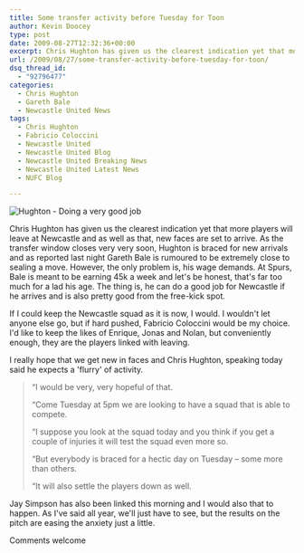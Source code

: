 ```yaml
---
title: Some transfer activity before Tuesday for Toon
author: Kevin Doocey
type: post
date: 2009-08-27T12:32:36+00:00
excerpt: Chris Hughton has given us the clearest indication yet that more players will leave at Newcastle and as well as that..
url: /2009/08/27/some-transfer-activity-before-tuesday-for-toon/
dsq_thread_id:
  - "92796477"
categories:
  - Chris Hughton
  - Gareth Bale
  - Newcastle United News
tags:
  - Chris Hughton
  - Fabricio Coloccini
  - Newcastle United
  - Newcastle United Blog
  - Newcastle United Breaking News
  - Newcastle United Latest News
  - NUFC Blog

---
```

![Hughton - Doing a very good job](http://i30.tinypic.com/25pms91.jpg)

Chris Hughton has given us the clearest indication yet that more players will leave at Newcastle and as well as that, new faces are set to arrive. As the transfer window closes very very soon, Hughton is braced for new arrivals and as reported last night Gareth Bale is rumoured to be extremely  close to sealing a move. However, the only problem is, his wage demands. At Spurs, Bale is meant to be earning 45k a week and let's be honest, that's far too much for a lad his age. The thing is, he can do a good job for Newcastle if he arrives and is also pretty good from the free-kick spot.

If I could keep the Newcastle squad as it is now, I would. I wouldn't let anyone else go, but if hard pushed, Fabricio Coloccini would be my choice. I'd like to keep the likes of Enrique, Jonas and Nolan, but conveniently enough, they are the players linked with leaving.

I really hope that we get new in faces and Chris Hughton, speaking today said he expects a 'flurry' of activity.

> “I would be very, very hopeful of that.
>
> “Come Tuesday at 5pm we are looking to have a squad that is able to compete.
>
> “I suppose you look at the squad today and you think if you get a couple of injuries it will test the squad even more so.
>
> “But everybody is braced for a hectic day on Tuesday – some more than others.
>
> “It will also settle the players down as well.

Jay Simpson has also been linked this morning and I would also that to happen. As I've said all year, we'll just have to see, but the results on the pitch are easing the anxiety just a little.

Comments welcome
